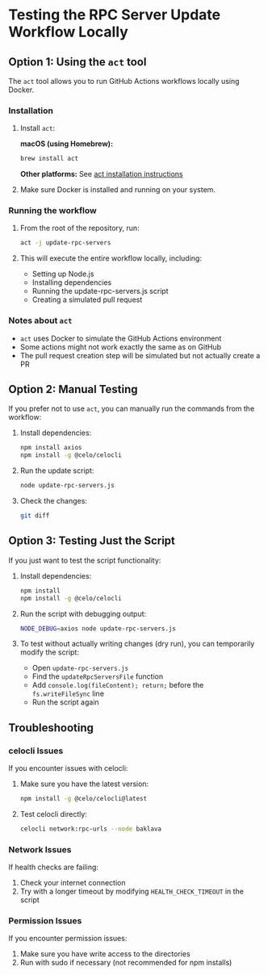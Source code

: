 # Testing the RPC Server Update Workflow Locally

## Option 1: Using the `act` tool

The `act` tool allows you to run GitHub Actions workflows locally using Docker.

### Installation

1. Install `act`:

   **macOS (using Homebrew):**
   ```bash
   brew install act
   ```

   **Other platforms:**
   See [act installation instructions](https://github.com/nektos/act#installation)

2. Make sure Docker is installed and running on your system.

### Running the workflow

1. From the root of the repository, run:
   ```bash
   act -j update-rpc-servers
   ```

2. This will execute the entire workflow locally, including:
   - Setting up Node.js
   - Installing dependencies
   - Running the update-rpc-servers.js script
   - Creating a simulated pull request

### Notes about `act`

- `act` uses Docker to simulate the GitHub Actions environment
- Some actions might not work exactly the same as on GitHub
- The pull request creation step will be simulated but not actually create a PR

## Option 2: Manual Testing

If you prefer not to use `act`, you can manually run the commands from the workflow:

1. Install dependencies:
   ```bash
   npm install axios
   npm install -g @celo/celocli
   ```

2. Run the update script:
   ```bash
   node update-rpc-servers.js
   ```

3. Check the changes:
   ```bash
   git diff
   ```

## Option 3: Testing Just the Script

If you just want to test the script functionality:

1. Install dependencies:
   ```bash
   npm install
   npm install -g @celo/celocli
   ```

2. Run the script with debugging output:
   ```bash
   NODE_DEBUG=axios node update-rpc-servers.js
   ```

3. To test without actually writing changes (dry run), you can temporarily modify the script:
   - Open `update-rpc-servers.js`
   - Find the `updateRpcServersFile` function
   - Add `console.log(fileContent); return;` before the `fs.writeFileSync` line
   - Run the script again

## Troubleshooting

### celocli Issues

If you encounter issues with celocli:

1. Make sure you have the latest version:
   ```bash
   npm install -g @celo/celocli@latest
   ```

2. Test celocli directly:
   ```bash
   celocli network:rpc-urls --node baklava
   ```

### Network Issues

If health checks are failing:

1. Check your internet connection
2. Try with a longer timeout by modifying `HEALTH_CHECK_TIMEOUT` in the script

### Permission Issues

If you encounter permission issues:

1. Make sure you have write access to the directories
2. Run with sudo if necessary (not recommended for npm installs)